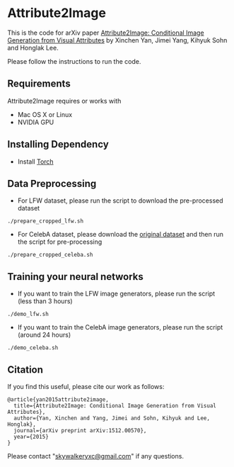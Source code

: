 # Attribute2Image

This is the code for arXiv paper [Attribute2Image: Conditional Image Generation from Visual Attributes](https://arxiv.org/abs/1512.00570) by Xinchen Yan, Jimei Yang, Kihyuk Sohn and Honglak Lee.

Please follow the instructions to run the code.

## Requirements
Attribute2Image requires or works with
* Mac OS X or Linux
* NVIDIA GPU

## Installing Dependency
* Install [Torch](http://torch.ch)

## Data Preprocessing
* For LFW dataset, please run the script to download the pre-processed dataset
```
./prepare_cropped_lfw.sh
```

* For CelebA dataset, please download the [original dataset](http://mmlab.ie.cuhk.edu.hk/projects/CelebA.html) and then run the script for pre-processing 
```
./prepare_cropped_celeba.sh
```
## Training your neural networks
* If you want to train the LFW image generators, please run the script (less than 3 hours)
```
./demo_lfw.sh
```
* If you want to train the CelebA image generators, please run the script (around 24 hours)
```
./demo_celeba.sh
```
## Citation

If you find this useful, please cite our work as follows:
```
@article{yan2015attribute2image,
  title={Attribute2Image: Conditional Image Generation from Visual Attributes},
  author={Yan, Xinchen and Yang, Jimei and Sohn, Kihyuk and Lee, Honglak},
  journal={arXiv preprint arXiv:1512.00570},
  year={2015}
}
```

Please contact "skywalkeryxc@gmail.com" if any questions. 
